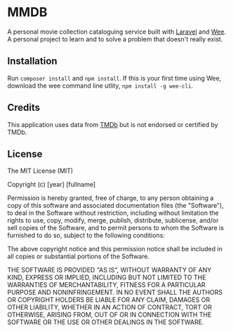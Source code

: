# MMDB

A personal movie collection cataloguing service built with [Laravel](https://www.laravel.com) and [Wee](https://www.weepower.com).  A personal project to learn and to solve a problem that doesn't really exist.

## Installation

Run `composer install` and `npm install`.  If this is your first time using Wee, download the wee command line utlity, `npm install -g wee-cli`.

## Credits

This application uses data from [TMDb](https://themoviedb.org) but is not endorsed or certified by TMDb.

## License

The MIT License (MIT)

Copyright (c) [year] [fullname]

Permission is hereby granted, free of charge, to any person obtaining a copy
of this software and associated documentation files (the "Software"), to deal
in the Software without restriction, including without limitation the rights
to use, copy, modify, merge, publish, distribute, sublicense, and/or sell
copies of the Software, and to permit persons to whom the Software is
furnished to do so, subject to the following conditions:

The above copyright notice and this permission notice shall be included in all
copies or substantial portions of the Software.

THE SOFTWARE IS PROVIDED "AS IS", WITHOUT WARRANTY OF ANY KIND, EXPRESS OR
IMPLIED, INCLUDING BUT NOT LIMITED TO THE WARRANTIES OF MERCHANTABILITY,
FITNESS FOR A PARTICULAR PURPOSE AND NONINFRINGEMENT. IN NO EVENT SHALL THE
AUTHORS OR COPYRIGHT HOLDERS BE LIABLE FOR ANY CLAIM, DAMAGES OR OTHER
LIABILITY, WHETHER IN AN ACTION OF CONTRACT, TORT OR OTHERWISE, ARISING FROM,
OUT OF OR IN CONNECTION WITH THE SOFTWARE OR THE USE OR OTHER DEALINGS IN THE
SOFTWARE.